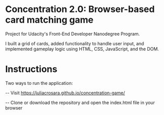 # Concentration 2.0: Browser-based card matching game

Project for Udacity's Front-End Developer Nanodegree Program.

I built a grid of cards, added functionality to handle user input, and implemented gameplay logic using HTML, CSS, JavaScript, and the DOM.


# Instructions

Two ways to run the application:

-- Visit https://juliacrosara.github.io/concentration-game/

-- Clone or download the repository and open the index.html file in your browser
